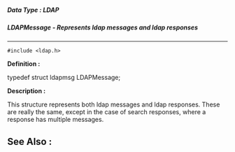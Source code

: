 ##### Data Type : LDAP
##### LDAPMessage - Represents ldap messages and ldap responses
---
```
#include <ldap.h>
```

**Definition :**

typedef struct ldapmsg LDAPMessage;

**Description :**

This structure represents both ldap messages and ldap responses. These are really the same, except in the case of search responses, where a response has multiple messages.


**See Also :**
---
